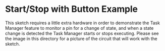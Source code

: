 # Start/Stop with Button Example

This sketch requires a little extra hardware in order to demonstrate
the Task Manager feature to monitor a pin for a change of state, and
when a state change is detected the Task Manager starts or stops
executing. Please see the image in this directory for a picture of
the circuit that will work with the sketch.
